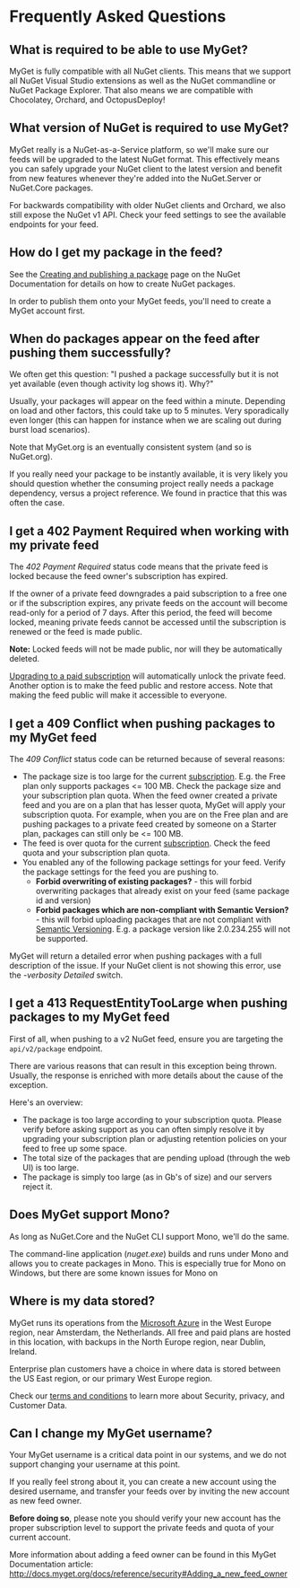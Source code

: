 # Frequently Asked Questions

## What is required to be able to use MyGet?

MyGet is fully compatible with all NuGet clients. This means that we support all NuGet Visual Studio extensions as well as the NuGet commandline or NuGet Package Explorer.
That also means we are compatible with Chocolatey, Orchard, and OctopusDeploy!

## What version of NuGet is required to use MyGet?

MyGet really is a NuGet-as-a-Service platform, so we'll make sure our feeds will be upgraded to the latest NuGet format.
This effectively means you can safely upgrade your NuGet client to the latest version and benefit from new features whenever they're added into the NuGet.Server or NuGet.Core packages.

For backwards compatibility with older NuGet clients and Orchard, we also still expose the NuGet v1 API. Check your feed settings to see the available endpoints for your feed.

## How do I get my package in the feed?

See the [Creating and publishing a package](http://docs.nuget.org/docs/creating-packages/creating-and-publishing-a-package) page on the NuGet Documentation for details on how to create NuGet packages.

In order to publish them onto your MyGet feeds, you'll need to create a MyGet account first.

## When do packages appear on the feed after pushing them successfully?

We often get this question: 
"I pushed a package successfully but it is not yet available (even though activity log shows it). Why?"

Usually, your packages will appear on the feed within a minute. Depending on load and other factors, this could take up to 5 minutes. Very sporadically even longer (this can happen for instance when we are scaling out during burst load scenarios).

Note that MyGet.org is an eventually consistent system (and so is NuGet.org).

If you really need your package to be instantly available, it is very likely you should question whether the consuming project really needs a package dependency, versus a project reference. We found in practice that this was often the case.

## I get a 402 Payment Required when working with my private feed

The *402 Payment Required* status code means that the private feed is locked because the feed owner's subscription has expired.

If the owner of a private feed downgrades a paid subscription to a free one or if the subscription expires, any private feeds on the account will become read-only for a period of 7 days. After this period, the feed will become locked, meaning private feeds cannot be accessed until the subscription is renewed or the feed is made public.

<div class="alert alert-info">
    <strong>Note:</strong> Locked feeds will not be made public, nor will they be automatically deleted.
</div>

[Upgrading to a paid subscription](http://www.myget.org/plans) will automatically unlock the private feed. Another option is to make the feed public and restore access. Note that making the feed public will make it accessible to everyone.

## I get a 409 Conflict when pushing packages to my MyGet feed

The *409 Conflict* status code can be returned because of several reasons:

* The package size is too large for the current [subscription](http://www.myget.org/plans). E.g. the Free plan only supports packages <= 100 MB. Check the package size and your subscription plan quota. When the feed owner created a private feed and you are on a plan that has lesser quota, MyGet will apply your subscription quota. For example, when you are on the Free plan and are pushing packages to a private feed created by someone on a Starter plan, packages can still only be <= 100 MB.
* The feed is over quota for the current [subscription](http://www.myget.org/plans). Check the feed quota and your subscription plan quota.
* You enabled any of the following package settings for your feed. Verify the package settings for the feed you are pushing to.
  * **Forbid overwriting of existing packages?** - this will forbid overwriting packages that already exist on your feed (same package id and version)
  * **Forbid packages which are non-compliant with Semantic Version?** - this will forbid uploading packages that are not compliant with [Semantic Versioning](http://www.semver.org). E.g. a package version like 2.0.234.255 will not be supported.

MyGet will return a detailed error when pushing packages with a full description of the issue. If your NuGet client is not showing this error, use the *-verbosity Detailed* switch.

## I get a 413 RequestEntityTooLarge when pushing packages to my MyGet feed

First of all, when pushing to a v2 NuGet feed, ensure you are targeting the `api/v2/package` endpoint.

There are various reasons that can result in this exception being thrown. Usually, the response is enriched with more details about the cause of the exception.

Here's an overview:

* The package is too large according to your subscription quota. Please verify before asking support as you can often simply resolve it by upgrading your subscription plan or adjusting retention policies on your feed to free up some space.
* The total size of the packages that are pending upload (through the web UI) is too large.
* The package is simply too large (as in Gb's of size) and our servers reject it.

## Does MyGet support Mono?

As long as NuGet.Core and the NuGet CLI support Mono, we'll do the same.

The command-line application (*nuget.exe*) builds and runs under Mono and allows you to create packages in Mono.
This is especially true for Mono on Windows, but there are some known issues for Mono on 

## Where is my data stored?

MyGet runs its operations from the [Microsoft Azure](http://www.azure.com) in the West Europe region, near Amsterdam, the Netherlands. All free and paid plans are hosted in this location, with backups in the North Europe region, near Dublin, Ireland.

Enterprise plan customers have a choice in where data is stored between the US East region, or our primary West Europe region.

Check our [terms and conditions](https://www.myget.org/policies/terms) to learn more about Security, privacy, and Customer Data.

## Can I change my MyGet username?

Your MyGet username is a critical data point in our systems, and we do not support changing your username at this point.

If you really feel strong about it, you can create a new account using the desired username, and transfer your feeds over by inviting the new account as new feed owner.

**Before doing so**, please note you should verify your new account has the proper subscription level to support the private feeds and quota of your current account.

More information about adding a feed owner can be found in this MyGet Documentation article: http://docs.myget.org/docs/reference/security#Adding_a_new_feed_owner
